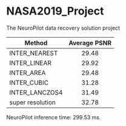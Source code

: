 # NASA2019_Project   
The NeuroPilot data recovery solution project   
   
| Method        | Average PSNR           |
| ------------- |:-------------:|
| INTER_NEAREST             |   29.48  |
| INTER_LINEAR              |  29.92   |
| INTER_AREA                |   29.48  |
| INTER_CUBIC               | 31.28    |
| INTER_LANCZOS4            |   31.49  |
| super resolution          |   32.78  |   
   
NeuroPilot inference time: 299.53 ms   

